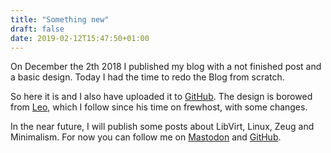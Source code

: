 ```yaml
---
title: "Something new"
draft: false
date: 2019-02-12T15:47:50+01:00
---
```




On December the 2th 2018 I published my blog with a not finished post and a basic design.
Today I had the time to redo the Blog from scratch.

So here it is and I also have uploaded it to [GitHub](https://github.com/schiederme/blog).
The design is borowed from [Leo](https://leo.im), which I follow since his time on frewhost, with some changes.

In the near future, I will publish some posts about LibVirt, Linux, Zeug and Minimalism.
For now you can follow me on [Mastodon](href="https://s.schieder.me/@maxi) and [GitHub](href="https://github.com/schiederme").
